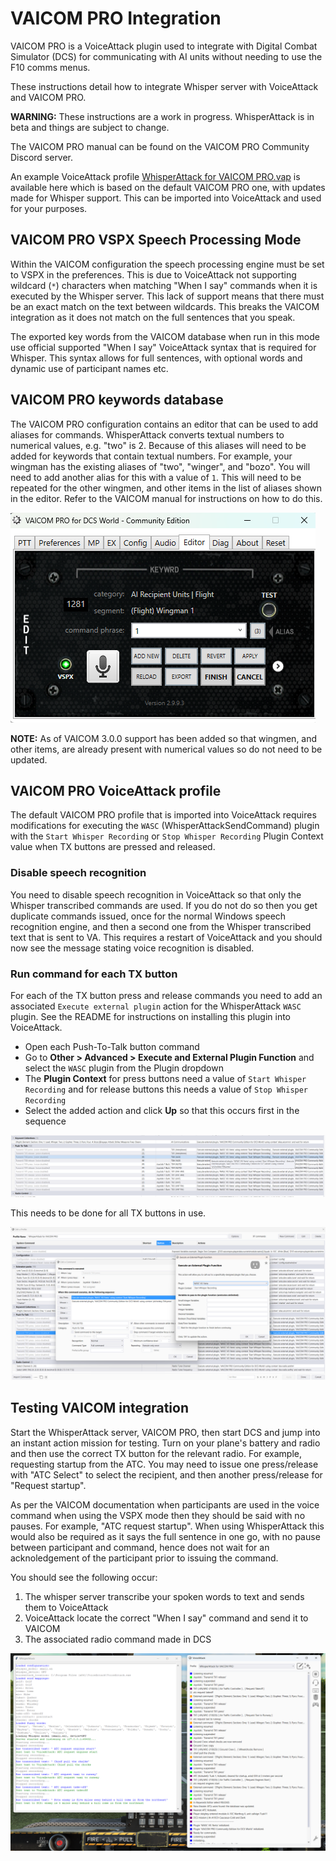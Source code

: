 # VAICOM PRO Integration

VAICOM PRO is a VoiceAttack plugin used to integrate with Digital Combat Simulator (DCS) for communicating with AI units without needing to use the F10 comms menus.

These instructions detail how to integrate Whisper server with VoiceAttack and VAICOM PRO.

**WARNING:** These instructions are a work in progress. WhisperAttack is in beta and things are subject to change.

The VAICOM PRO manual can be found on the VAICOM PRO Community Discord server.

An example VoiceAttack profile [WhisperAttack for VAICOM PRO.vap](WhisperAttack%20for%20VAICOM%20PRO.vap) is available here which is based on the default VAICOM PRO one, with updates made for Whisper support. This can be imported into VoiceAttack and used for your purposes.

## VAICOM PRO VSPX Speech Processing Mode

Within the VAICOM configuration the speech processing engine must be set to VSPX in the preferences. This is due to VoiceAttack not supporting
wildcard (`*`) characters when matching "When I say" commands when it is executed by the Whisper server. This lack of support means that there must
be an exact match on the text between wildcards. This breaks the VAICOM integration as it does not match on the full sentences that you speak.

The exported key words from the VAICOM database when run in this mode use official supported "When I say" VoiceAttack syntax that is required for Whisper.
This syntax allows for full sentences, with optional words and dynamic use of participant names etc.

## VAICOM PRO keywords database

The VAICOM PRO configuration contains an editor that can be used to add aliases for commands. WhisperAttack converts textual numbers to numerical values, e.g. "two" is 2. Because of this aliases will need to be added for keywords that contain textual numbers. For example, your wingman has the existing aliases of "two", "winger", and "bozo". You will need to add another alias for this with a value of `1`. This will need to be repeated for the other wingmen, and other items in the list of aliases shown in the editor. Refer to the VAICOM manual for instructions on how to do this.

![keywords database](./screenshots/VAICOM%20keywords%20database.png)

**NOTE:** As of VAICOM 3.0.0 support has been added so that wingmen, and other items, are already present with numerical values so do not need to be updated.

## VAICOM PRO VoiceAttack profile

The default VAICOM PRO profile that is imported into VoiceAttack requires modifications for executing the `WASC` (WhisperAttackSendCommand) plugin with the `Start Whisper Recording` or `Stop Whisper Recording` Plugin Context value when TX buttons are pressed and released.

### Disable speech recognition

You need to disable speech recognition in VoiceAttack so that only the Whisper transcribed commands are used. If you do not do so then you get duplicate commands issued, once for the normal Windows speech recognition engine, and then a second one from the Whisper transcribed text that is sent to VA. This requires a restart of VoiceAttack and you should now see the message stating voice recognition is disabled.

### Run command for each TX button

For each of the TX button press and release commands you need to add an associated `Execute external plugin` action for the WhisperAttack `WASC` plugin. See the README for instructions on installing this plugin into VoiceAttack.

- Open each Push-To-Talk button command
- Go to **Other > Advanced > Execute and External Plugin Function** and select the `WASC` plugin from the Plugin dropdown
- The **Plugin Context** for press buttons need a value of `Start Whisper Recording` and for release buttons this needs a value of `Stop Whisper Recording`
- Select the added action and click **Up** so that this occurs first in the sequence

![Add run application to push to talk](./screenshots/Add%20execute%20plugin%20to%20push%20to%20talk.png)

This needs to be done for all TX buttons in use.

![Start and stop on all tx buttons](./screenshots/Start%20and%20stop%20on%20all%20tx%20buttons.png)


## Testing VAICOM integration

Start the WhisperAttack server, VAICOM PRO, then start DCS and jump into an instant action mission for testing. Turn on your plane's battery and radio and then use the correct TX button for the relevant radio. For example, requesting startup from the ATC. You may need to issue one press/release with "ATC Select" to select the recipient, and then another press/release for "Request startup".

As per the VAICOM documentation when participants are used in the voice command when using the VSPX mode then they should be said with no pauses. For example, "ATC request startup". When using WhisperAttack this would also be required as it says the full sentence in one go, with no pause between participant and command, hence does not wait for an acknoledgement of the participant prior to issuing the command.

You should see the following occur:
1. The whisper server transcribe your spoken words to text and sends them to VoiceAttack
1. VoiceAttack locate the correct "When I say" command and send it to VAICOM
1. The associated radio command made in DCS

![WhisperAttack UI and VoiceAttack](./screenshots/WhisperAttack%20UI%20and%20VoiceAttack.png)
